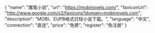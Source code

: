 {
    "name": "魔笔小说",
    "url": "https://mobinovels.com/",
    "faviconUrl": "http://www.google.com/s2/favicons?domain=mobinovels.com",
    "description": "MOBI、EUPB格式日轻小说下载。",
    "language": "中文",
    "connection": "直连",
    "price": "免费",
    "register": "免注册"
}